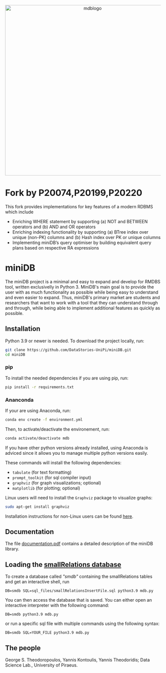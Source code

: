 <p align=center>
  <img width="550" alt="mdblogo" src="https://user-images.githubusercontent.com/15364873/146045747-5dbdce9c-a70a-494b-8fdd-52ba932cdd19.png">
</p>

# Fork by P20074,P20199,P20220

This fork provides implementations for key features of a modern RDBMS which include 
 - Enriching WHERE statement by supporting (a) NOT and BETWEEN operators and (b) AND and OR operators
 - Enriching indexing functionality by supporting (a) BTree index over unique (non-PK) columns and (b) Hash index over PK or unique columns
 - Implementing miniDB’s query optimiser by building equivalent query plans based on respective RA expressions

# miniDB

The miniDB project is a minimal and easy to expand and develop for RMDBS tool, written exclusivelly in Python 3. MiniDB's main goal is to provide the user with as much functionality as possible while being easy to understand and even easier to expand. Thus, miniDB's primary market are students and researchers that want to work with a tool that they can understand through and through, while being able to implement additional features as quickly as possible.

## Installation

Python 3.9 or newer is needed. To download the project locally, run:

```bash
git clone https://github.com/DataStories-UniPi/miniDB.git
cd miniDB
```

### pip
 To install the needed dependencies if you are using pip, run:
 ```bash
pip install -r requirements.txt
```

### Ananconda
If your are using Anaconda, run:
 ```bash
conda env create -f environment.yml
```
Then, to activate/deactivate the environement, run:
 ```bash
conda activate/deactivate mdb
```

If you have other python versions already installed, using Anaconda is adviced since it allows you to manage multiple python versions easily. 

These commands will install the following dependencies:
* `tabulate` (for text formatting)
* `prompt_toolkit` (for sql compiler input)
* `graphviz` (for graph visualizations; optional)
* `matplotlib` (for plotting; optional)


Linux users will need to install the `Graphviz` package to visualize graphs:
```bash
sudo apt-get install graphviz
```
Installation instructions for non-Linux users can be found [here](https://graphviz.org/download/).

## Documentation

The file [documentation.pdf](docs/documentation.pdf) contains a detailed description of the miniDB library.

## Loading the [smallRelations database](https://www.db-book.com/db6/lab-dir/sample_tables-dir/index.html)

To create a database called _"smdb"_ containing the smallRelations tables and get an interactive shell, run
```
DB=smdb SQL=sql_files/smallRelationsInsertFile.sql python3.9 mdb.py
```
You can then access the database that is saved. You can either open an interactive interpreter with the following command:
```
DB=smdb python3.9 mdb.py
```
or run a specific sql file with multiple commands using the following syntax:
```
DB=smdb SQL=YOUR_FILE python3.9 mdb.py
```

## The people
George S. Theodoropoulos, Yannis Kontoulis, Yannis Theodoridis; Data Science Lab., University of Piraeus.
